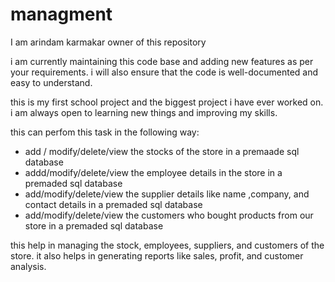 # managment
I am arindam karmakar owner of this repository


i am currently maintaining this code base and adding new features as per your requirements. i will also ensure that the code is well-documented and easy to understand.


this is my first school project and the biggest project i have ever worked on. i am always open to learning new things and improving my skills.

this can perfom this task in the following way:
 - add / modify/delete/view the stocks of the store in a premaade sql database
 - addd/modify/delete/view the employee details in the store in a premaded sql database
 - add/modify/delete/view the supplier details like name ,company, and contact details in a premaded sql database
 - add/modify/delete/view the customers who bought products from our store in a premaded sql database

this  help in managing the stock, employees, suppliers, and customers of the store. it also helps in generating reports like sales, profit, and customer analysis.
